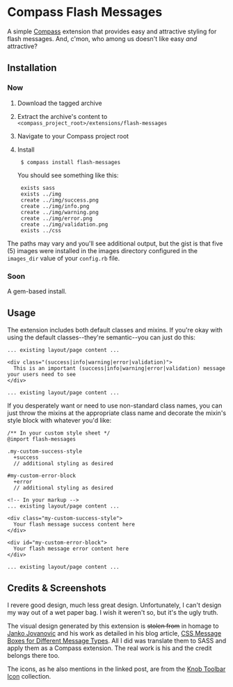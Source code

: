 # Compass Flash Messages

A simple [Compass](http://compass-style.org/) extension that provides easy and attractive styling for flash messages. And, c'mon, who among us doesn't like easy _and_ attractive?

## Installation

### Now

1. Download the tagged archive
1. Extract the archive's content to `<compass_project_root>/extensions/flash-messages`
1. Navigate to your Compass project root
1. Install

        $ compass install flash-messages

    You should see something like this:

        exists sass
        exists ../img
        create ../img/success.png
        create ../img/info.png
        create ../img/warning.png
        create ../img/error.png
        create ../img/validation.png
        exists ../css

The paths may vary and you'll see additional output, but the gist is that five (5) images were installed in the images directory configured in the `images_dir` value of your `config.rb` file.

### Soon

A gem-based install.

## Usage

The extension includes both default classes and mixins. If you're okay with using the default classes--they're semantic--you can just do this:

    ... existing layout/page content ...
    
    <div class="(success|info|warning|error|validation)">
      This is an important (success|info|warning|error|validation) message your users need to see
    </div>
    
    ... existing layout/page content ...
		
If you desperately want or need to use non-standard class names, you can just throw the mixins at the appropriate class name and decorate the mixin's style block with whatever you'd like:

    /** In your custom style sheet */
    @import flash-messages
    
    .my-custom-success-style
      +success
      // additional styling as desired
    
    #my-custom-error-block
      +error
      // additional styling as desired
    
    <!-- In your markup -->
    ... existing layout/page content ...
    
    <div class="my-custom-success-style">
      Your flash message success content here
    </div>
    
    <div id="my-custom-error-block">
      Your flash message error content here
    </div>
		
    ... existing layout/page content ...

## Credits & Screenshots

I revere good design, much less great design. Unfortunately, I can't design my way out of a wet paper bag. I wish it weren't so, but it's the ugly truth. 

The visual design generated by this extension is <strike>stolen from</strike> in homage to [Janko Jovanovic](http://www.jankoatwarpspeed.com/page/about-me.aspx) and his work as detailed in his blog article, [CSS Message Boxes for Different Message Types](http://www.jankoatwarpspeed.com/post/2008/05/22/CSS-Message-Boxes-for-different-message-types.aspx). All I did was translate them to SASS and apply them as a Compass extension. The real work is his and the credit belongs there too.

The icons, as he also mentions in the linked post, are from the [Knob Toolbar Icon](http://itweek.deviantart.com/art/Knob-Buttons-Toolbar-icons-73463960) collection.